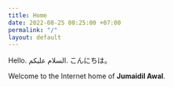 ```yaml
---
title: Home
date: 2022-08-25 08:25:00 +07:00
permalink: "/"
layout: default
---
```


Hello.
السلام عليكم.
こんにちは。

Welcome to the Internet home of **Jumaidil Awal**.